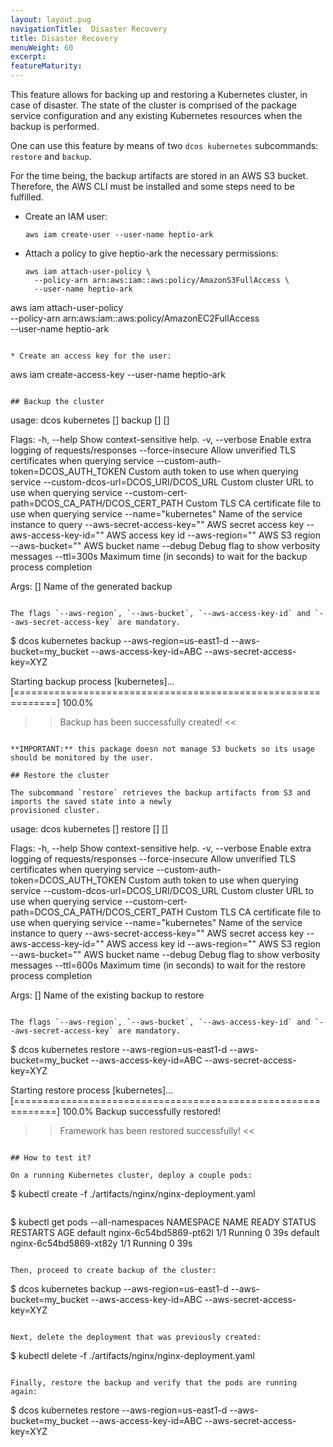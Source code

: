 ```yaml
---
layout: layout.pug
navigationTitle:  Disaster Recovery
title: Disaster Recovery
menuWeight: 60
excerpt:
featureMaturity:
---
```


This feature allows for backing up and restoring a Kubernetes cluster, in case of disaster.
The state of the cluster is comprised of the package service configuration and any existing
Kubernetes resources when the backup is performed.

One can use this feature by means of two `dcos kubernetes` subcommands: `restore` and `backup`.

For the time being, the backup artifacts are stored in an AWS S3 bucket. Therefore, the AWS CLI
must be installed and some steps need to be fulfilled.

* Create an IAM user:
  ```
  aws iam create-user --user-name heptio-ark
  ```

* Attach a policy to give heptio-ark the necessary permissions:
  ```
  aws iam attach-user-policy \
    --policy-arn arn:aws:iam::aws:policy/AmazonS3FullAccess \
    --user-name heptio-ark
aws iam attach-user-policy \
    --policy-arn arn:aws:iam::aws:policy/AmazonEC2FullAccess \
    --user-name heptio-ark
  ```

 * Create an access key for the user:
  ```
  aws iam create-access-key --user-name heptio-ark
  ```

## Backup the cluster

```
usage: dcos kubernetes [<flags>] backup [<flags>] [<backup-name>]

Flags:
  -h, --help                     Show context-sensitive help.
  -v, --verbose                  Enable extra logging of requests/responses
      --force-insecure           Allow unverified TLS certificates when querying service
      --custom-auth-token=DCOS_AUTH_TOKEN
                                 Custom auth token to use when querying service
      --custom-dcos-url=DCOS_URI/DCOS_URL
                                 Custom cluster URL to use when querying service
      --custom-cert-path=DCOS_CA_PATH/DCOS_CERT_PATH
                                 Custom TLS CA certificate file to use when querying service
      --name="kubernetes"        Name of the service instance to query
      --aws-secret-access-key="" AWS secret access key
      --aws-access-key-id=""     AWS access key id
      --aws-region=""            AWS S3 region
      --aws-bucket=""            AWS bucket name
      --debug                    Debug flag to show verbosity messages
      --ttl=300s                 Maximum time (in seconds) to wait for the backup process completion

Args:
  [<name>]  Name of the generated backup
```

The flags `--aws-region`, `--aws-bucket`, `--aws-access-key-id` and `--aws-secret-access-key` are mandatory.

```
$ dcos kubernetes backup --aws-region=us-east1-d --aws-bucket=my_bucket --aws-access-key-id=ABC --aws-secret-access-key=XYZ

Starting backup process [kubernetes]...
[=============================================================]  100.0%

>> Backup has been successfully created! <<

```

**IMPORTANT:** this package doesn not manage S3 buckets so its usage should be monitored by the user.

## Restore the cluster

The subcommand `restore` retrieves the backup artifacts from S3 and imports the saved state into a newly
provisioned cluster.

```
usage: dcos kubernetes [<flags>] restore [<flags>] [<backup-name>]

Flags:
  -h, --help                     Show context-sensitive help.
  -v, --verbose                  Enable extra logging of requests/responses
      --force-insecure           Allow unverified TLS certificates when querying service
      --custom-auth-token=DCOS_AUTH_TOKEN
                                 Custom auth token to use when querying service
      --custom-dcos-url=DCOS_URI/DCOS_URL
                                 Custom cluster URL to use when querying service
      --custom-cert-path=DCOS_CA_PATH/DCOS_CERT_PATH
                                 Custom TLS CA certificate file to use when querying service
      --name="kubernetes"        Name of the service instance to query
      --aws-secret-access-key=""  AWS secret access key
      --aws-access-key-id=""     AWS access key id
      --aws-region=""            AWS S3 region
      --aws-bucket=""            AWS bucket name
      --debug                    Debug flag to show verbosity messages
      --ttl=600s                 Maximum time (in seconds) to wait for the restore process completion

Args:
  [<name>]  Name of the existing backup to restore
```

The flags `--aws-region`, `--aws-bucket`, `--aws-access-key-id` and `--aws-secret-access-key` are mandatory.

```
$ dcos kubernetes restore --aws-region=us-east1-d --aws-bucket=my_bucket --aws-access-key-id=ABC --aws-secret-access-key=XYZ

Starting restore process [kubernetes]...
[=============================================================]  100.0%
Backup successfully restored!

>> Framework has been restored successfully! <<
```

## How to test it?

On a running Kubernetes cluster, deploy a couple pods:
```
$ kubectl create -f ./artifacts/nginx/nginx-deployment.yaml
```

```
$ kubectl get pods --all-namespaces
NAMESPACE     NAME                                READY     STATUS    RESTARTS   AGE
default       nginx-6c54bd5869-pt62l   1/1       Running   0          39s
default       nginx-6c54bd5869-xt82y   1/1       Running   0          39s
```

Then, proceed to create backup of the cluster:

```
$ dcos kubernetes backup --aws-region=us-east1-d --aws-bucket=my_bucket --aws-access-key-id=ABC --aws-secret-access-key=XYZ
```

Next, delete the deployment that was previously created:

```
$  kubectl delete -f ./artifacts/nginx/nginx-deployment.yaml
```

Finally, restore the backup and verify that the pods are running again:

```
$ dcos kubernetes restore --aws-region=us-east1-d --aws-bucket=my_bucket --aws-access-key-id=ABC --aws-secret-access-key=XYZ
```
